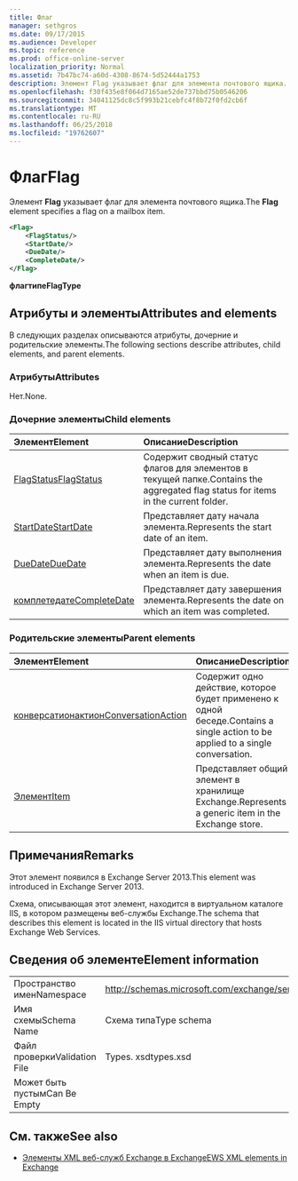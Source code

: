 ```yaml
---
title: Флаг
manager: sethgros
ms.date: 09/17/2015
ms.audience: Developer
ms.topic: reference
ms.prod: office-online-server
localization_priority: Normal
ms.assetid: 7b47bc74-a60d-4308-8674-5d52444a1753
description: Элемент Flag указывает флаг для элемента почтового ящика.
ms.openlocfilehash: f30f435e8f064d7165ae52de737bbd75b0546206
ms.sourcegitcommit: 34041125dc8c5f993b21cebfc4f8b72f0fd2cb6f
ms.translationtype: MT
ms.contentlocale: ru-RU
ms.lasthandoff: 06/25/2018
ms.locfileid: "19762607"
---
```

# <a name="flag"></a><span data-ttu-id="d117c-103">Флаг</span><span class="sxs-lookup"><span data-stu-id="d117c-103">Flag</span></span>

<span data-ttu-id="d117c-104">Элемент **Flag** указывает флаг для элемента почтового ящика.</span><span class="sxs-lookup"><span data-stu-id="d117c-104">The **Flag** element specifies a flag on a mailbox item.</span></span> 
  
```XML
<Flag>
    <FlagStatus/>
    <StartDate/>
    <DueDate/>
    <CompleteDate/>
</Flag>
```

 <span data-ttu-id="d117c-105">**флагтипе**</span><span class="sxs-lookup"><span data-stu-id="d117c-105">**FlagType**</span></span>
## <a name="attributes-and-elements"></a><span data-ttu-id="d117c-106">Атрибуты и элементы</span><span class="sxs-lookup"><span data-stu-id="d117c-106">Attributes and elements</span></span>

<span data-ttu-id="d117c-107">В следующих разделах описываются атрибуты, дочерние и родительские элементы.</span><span class="sxs-lookup"><span data-stu-id="d117c-107">The following sections describe attributes, child elements, and parent elements.</span></span>
  
### <a name="attributes"></a><span data-ttu-id="d117c-108">Атрибуты</span><span class="sxs-lookup"><span data-stu-id="d117c-108">Attributes</span></span>

<span data-ttu-id="d117c-109">Нет.</span><span class="sxs-lookup"><span data-stu-id="d117c-109">None.</span></span>
  
### <a name="child-elements"></a><span data-ttu-id="d117c-110">Дочерние элементы</span><span class="sxs-lookup"><span data-stu-id="d117c-110">Child elements</span></span>

|<span data-ttu-id="d117c-111">**Элемент**</span><span class="sxs-lookup"><span data-stu-id="d117c-111">**Element**</span></span>|<span data-ttu-id="d117c-112">**Описание**</span><span class="sxs-lookup"><span data-stu-id="d117c-112">**Description**</span></span>|
|:-----|:-----|
|[<span data-ttu-id="d117c-113">FlagStatus</span><span class="sxs-lookup"><span data-stu-id="d117c-113">FlagStatus</span></span>](flagstatus.md) <br/> |<span data-ttu-id="d117c-114">Содержит сводный статус флагов для элементов в текущей папке.</span><span class="sxs-lookup"><span data-stu-id="d117c-114">Contains the aggregated flag status for items in the current folder.</span></span>  <br/> |
|[<span data-ttu-id="d117c-115">StartDate</span><span class="sxs-lookup"><span data-stu-id="d117c-115">StartDate</span></span>](startdate.md) <br/> |<span data-ttu-id="d117c-116">Представляет дату начала элемента.</span><span class="sxs-lookup"><span data-stu-id="d117c-116">Represents the start date of an item.</span></span>  <br/> |
|[<span data-ttu-id="d117c-117">DueDate</span><span class="sxs-lookup"><span data-stu-id="d117c-117">DueDate</span></span>](duedate.md) <br/> |<span data-ttu-id="d117c-118">Представляет дату выполнения элемента.</span><span class="sxs-lookup"><span data-stu-id="d117c-118">Represents the date when an item is due.</span></span>  <br/> |
|[<span data-ttu-id="d117c-119">комплетедате</span><span class="sxs-lookup"><span data-stu-id="d117c-119">CompleteDate</span></span>](completedate.md) <br/> |<span data-ttu-id="d117c-120">Представляет дату завершения элемента.</span><span class="sxs-lookup"><span data-stu-id="d117c-120">Represents the date on which an item was completed.</span></span>  <br/> |
   
### <a name="parent-elements"></a><span data-ttu-id="d117c-121">Родительские элементы</span><span class="sxs-lookup"><span data-stu-id="d117c-121">Parent elements</span></span>

|<span data-ttu-id="d117c-122">**Элемент**</span><span class="sxs-lookup"><span data-stu-id="d117c-122">**Element**</span></span>|<span data-ttu-id="d117c-123">**Описание**</span><span class="sxs-lookup"><span data-stu-id="d117c-123">**Description**</span></span>|
|:-----|:-----|
|[<span data-ttu-id="d117c-124">конверсатионактион</span><span class="sxs-lookup"><span data-stu-id="d117c-124">ConversationAction</span></span>](conversationaction.md) <br/> |<span data-ttu-id="d117c-125">Содержит одно действие, которое будет применено к одной беседе.</span><span class="sxs-lookup"><span data-stu-id="d117c-125">Contains a single action to be applied to a single conversation.</span></span>  <br/> |
|[<span data-ttu-id="d117c-126">Элемент</span><span class="sxs-lookup"><span data-stu-id="d117c-126">Item</span></span>](item.md) <br/> |<span data-ttu-id="d117c-127">Представляет общий элемент в хранилище Exchange.</span><span class="sxs-lookup"><span data-stu-id="d117c-127">Represents a generic item in the Exchange store.</span></span>  <br/> |
   
## <a name="remarks"></a><span data-ttu-id="d117c-128">Примечания</span><span class="sxs-lookup"><span data-stu-id="d117c-128">Remarks</span></span>

<span data-ttu-id="d117c-129">Этот элемент появился в Exchange Server 2013.</span><span class="sxs-lookup"><span data-stu-id="d117c-129">This element was introduced in Exchange Server 2013.</span></span>
  
<span data-ttu-id="d117c-130">Схема, описывающая этот элемент, находится в виртуальном каталоге IIS, в котором размещены веб-службы Exchange.</span><span class="sxs-lookup"><span data-stu-id="d117c-130">The schema that describes this element is located in the IIS virtual directory that hosts Exchange Web Services.</span></span>
  
## <a name="element-information"></a><span data-ttu-id="d117c-131">Сведения об элементе</span><span class="sxs-lookup"><span data-stu-id="d117c-131">Element information</span></span>

|||
|:-----|:-----|
|<span data-ttu-id="d117c-132">Пространство имен</span><span class="sxs-lookup"><span data-stu-id="d117c-132">Namespace</span></span>  <br/> |http://schemas.microsoft.com/exchange/services/2006/types  <br/> |
|<span data-ttu-id="d117c-133">Имя схемы</span><span class="sxs-lookup"><span data-stu-id="d117c-133">Schema Name</span></span>  <br/> |<span data-ttu-id="d117c-134">Схема типа</span><span class="sxs-lookup"><span data-stu-id="d117c-134">Type schema</span></span>  <br/> |
|<span data-ttu-id="d117c-135">Файл проверки</span><span class="sxs-lookup"><span data-stu-id="d117c-135">Validation File</span></span>  <br/> |<span data-ttu-id="d117c-136">Types. xsd</span><span class="sxs-lookup"><span data-stu-id="d117c-136">types.xsd</span></span>  <br/> |
|<span data-ttu-id="d117c-137">Может быть пустым</span><span class="sxs-lookup"><span data-stu-id="d117c-137">Can Be Empty</span></span>  <br/> ||
   
## <a name="see-also"></a><span data-ttu-id="d117c-138">См. также</span><span class="sxs-lookup"><span data-stu-id="d117c-138">See also</span></span>



- [<span data-ttu-id="d117c-139">Элементы XML веб-служб Exchange в Exchange</span><span class="sxs-lookup"><span data-stu-id="d117c-139">EWS XML elements in Exchange</span></span>](ews-xml-elements-in-exchange.md)

